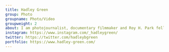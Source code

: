 ```yaml
---
title: Hadley Green
group: Photo
groupname: Photo/Video
groupweight: 2
about: I am photojournalist, documentary filmmaker and Roy H. Park fellow at UNC-Chapel Hill where I'm completing a master's degree in visual communications.
instagram: https://www.instagram.com/_hadleygreen/
twitter: https://twitter.com/hadleybgreen
portfolio: https://www.hadley-green.com/
---
```

